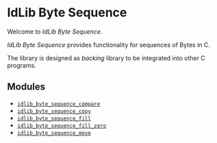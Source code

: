 # IdLib Byte Sequence
Welcome to *IdLib Byte Sequence*.

*IdLib Byte Sequence* provides functionality for sequences of Bytes in C.

The library is designed as *backing* library to be integrated into other C programs.

## Modules
- [`idlib_byte_sequence_compare`](idlib_memory_block_compare.md)
- [`idlib_byte_sequence_copy`](idlib_memory_block_copy.md)
- [`idlib_byte_sequence_fill`](idlib_byte_sequence_fill.md)
- [`idlib_byte_sequence_fill_zero`](idlib_byte_sequence_fill_zero.md)
- [`idlib_byte_sequence_move`](idlib_byte_sequence_move.md)
